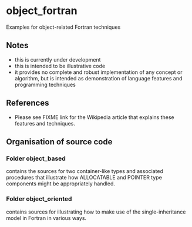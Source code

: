 # object_fortran
Examples for object-related Fortran techniques

## Notes
* this is currently under development
* this is intended to be illustrative code
* it provides no complete and robust implementation of
  any concept or algorithm, but is intended as demonstration of 
  language features and programming techniques

## References
* Please see FIXME link for the Wikipedia article that explains
  these features and techniques.

## Organisation of source code
### Folder object_based 
  contains the sources for two container-like types and associated 
  procedures that illustrate how ALLOCATABLE and POINTER type 
  components might be appropriately handled.
### Folder object_oriented
  contains sources for illustrating how to make use of the 
  single-inheritance model in Fortran in various ways.

